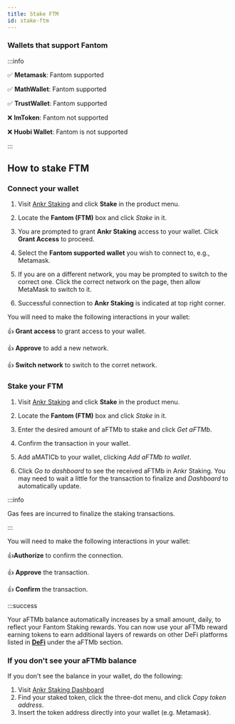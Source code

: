 ```yaml
---
title: Stake FTM
id: stake-ftm
---
```

### Wallets that support Fantom

:::info

:white_check_mark: **Metamask**: Fantom supported

:white_check_mark: **MathWallet**: Fantom supported

:white_check_mark: **TrustWallet**: Fantom supported

:x: **ImToken**: Fantom not supported

:x: **Huobi Wallet**: Fantom is not supported

:::

## How to stake FTM

### Connect your wallet

1. Visit [Ankr Staking](https://www.ankr.com/staking/) and click **Stake** in the product menu.

2. Locate the **Fantom (FTM)** box and click *Stake* in it.

3. You are prompted to grant **Ankr Staking** access to your wallet. Click **Grant Access** to proceed.

4. Select the **Fantom supported wallet** you wish to connect to, e.g., Metamask.

5. If you are on a different network, you may be prompted to switch to the correct one. Click the correct network on the page, then allow MetaMask to switch to it.

6. Successful connection to **Ankr Staking** is indicated at top right corner.

You will need to make the following interactions in your wallet:

:thumbsup: **Grant access** to grant access to your wallet.

:thumbsup: **Approve** to add a new network.

:thumbsup: **Switch network** to switch to the corret network.

### Stake your FTM

1. Visit [Ankr Staking](https://www.ankr.com/staking/) and click **Stake** in the product menu. 

2. Locate the **Fantom (FTM)** box and click *Stake* in it.

3. Enter the desired amount of aFTMb to stake and click *Get aFTMb*.

4. Confirm the transaction in your wallet.

5. Add aMATICb to your wallet, clicking  *Add aFTMb to wallet*.

6. Click *Go to dashboard* to see the received aFTMb in Ankr Staking. You may need to wait a little for the transaction to finalize and *Dashboard* to automatically update. 

:::info

Gas fees are incurred to finalize the staking transactions.

:::

You will need to make the following interactions in your wallet:

:thumbsup:**Authorize** to confirm the connection.

:thumbsup: **Approve** the transaction.

:thumbsup: **Confirm** the transaction.

:::success

Your aFTMb balance automatically increases by a small amount, daily, to reflect your Fantom Staking rewards. You can now use your aFTMb reward earning tokens to earn additional layers of rewards on other DeFi platforms listed in [**DeFi**](https://ankr.com/staking/defi/) under the aFTMb section.

### If you don't see your aFTMb balance

If you don't see the balance in your wallet, do the following:

1. Visit [Ankr Staking Dashboard](https://www.ankr.com/staking/dashboard) 
2. Find your staked token, click the three-dot menu, and click *Copy token address*.
3. Insert the token address directly into your wallet (e.g. Metamask).
